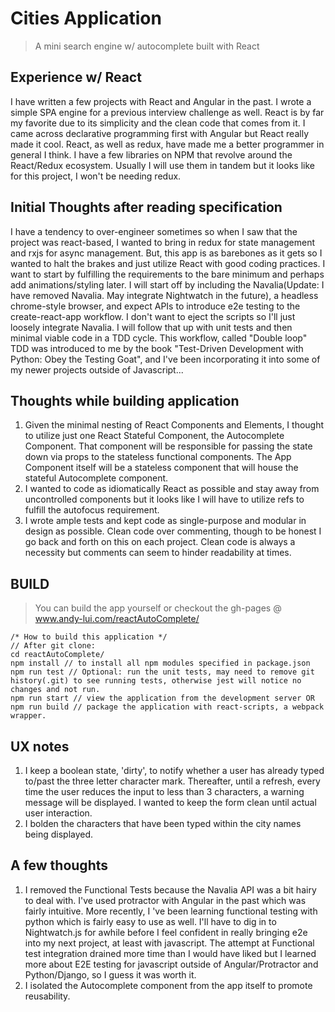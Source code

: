 # Cities Application
>A mini search engine w/ autocomplete built with React

## Experience w/ React
I have written a few projects with React and Angular in the past. I wrote a simple SPA engine for a previous interview challenge as well. React is by far my favorite due to its simplicity and the clean code that comes from it. I came across declarative programming first with Angular but React really made it cool. React, as well as redux, have made me a better programmer in general I think. I have a few libraries on NPM that revolve around the React/Redux ecosystem. Usually I will use them in tandem but it looks like for this project, I won't be needing redux.

## Initial Thoughts after reading specification
I have a tendency to over-engineer sometimes so when I saw that the project was react-based, I wanted to bring in redux for state management and rxjs for async management. But, this app is as barebones as it gets so I wanted to halt the brakes and just utilize React with good coding practices. I want to start by fulfilling the requirements to the bare minimum and perhaps add animations/styling later. I will start off by including the Navalia(Update: I have removed Navalia. May integrate Nightwatch in the future), a headless chrome-style browser, and expect APIs to introduce e2e testing to the create-react-app workflow. I don't want to eject the scripts so I'll just loosely integrate Navalia. I will follow that up with unit tests and then minimal viable code in a TDD cycle. This workflow, called "Double loop" TDD was introduced to me by the book "Test-Driven Development with Python: Obey the Testing Goat", and I've been incorporating it into some of my newer projects outside of Javascript...

## Thoughts while building application
1. Given the minimal nesting of React Components and Elements, I thought to utilize just one React Stateful Component, the Autocomplete Component. That component will be responsible for passing the state down via props to the stateless functional components. The App Component itself will be a stateless component that will house the stateful Autocomplete component.
2. I wanted to code as idiomatically React as possible and stay away from uncontrolled components but it looks like I will have to utilize refs to fulfill the autofocus requirement.
3. I wrote ample tests and kept code as single-purpose and modular in design as possible. Clean code over commenting, though to be honest I go back and forth on this on each project. Clean code is always a necessity but comments can seem to hinder readability at times.

## BUILD
> You can build the app yourself or checkout the gh-pages @ www.andy-lui.com/reactAutoComplete/
```
/* How to build this application */
// After git clone:
cd reactAutoComplete/
npm install // to install all npm modules specified in package.json
npm run test // Optional: run the unit tests, may need to remove git history(.git) to see running tests, otherwise jest will notice no changes and not run.
npm run start // view the application from the development server OR
npm run build // package the application with react-scripts, a webpack wrapper.

```

## UX notes
1. I keep a boolean state, 'dirty', to notify whether a user has already typed to/past the three letter character mark. Thereafter, until a refresh, every time the user reduces the input to less than 3 characters, a warning message will be displayed. I wanted to keep the form clean until actual user interaction.
2. I bolden the characters that have been typed within the city names being displayed.


## A few thoughts
1. I removed the Functional Tests because the Navalia API was a bit hairy to deal with. I've used protractor with Angular in the past which was fairly intuitive. More recently, I 've been learning functional testing
with python which is fairly easy to use as well. I'll have to dig in to Nightwatch.js for awhile before I feel confident in really bringing e2e into my next project, at least with javascript. The attempt at Functional test integration drained more time than I would have liked but I learned more about E2E testing for javascript outside of Angular/Protractor and Python/Django, so I guess it was worth it.
2. I isolated the Autocomplete component from the app itself to promote reusability.